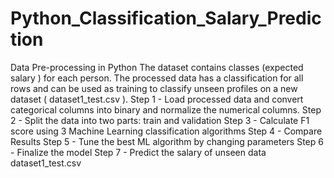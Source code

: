 # Python_Classification_Salary_Prediction
Data Pre-processing in Python
The dataset contains classes (expected salary ) for each person. The processed data has a classification for all rows and can be used 
as training to classify unseen profiles on a new dataset ( dataset1_test.csv ).
Step 1 - Load processed data and convert categorical columns into binary and normalize the numerical columns.
Step 2 - Split the data into two parts: train and validation
Step 3 - Calculate F1 score using 3 Machine Learning classification algorithms
Step 4 - Compare Results
Step 5 - Tune the best ML algorithm by changing parameters
Step 6 - Finalize the model
Step 7 - Predict the salary of unseen data dataset1_test.csv
